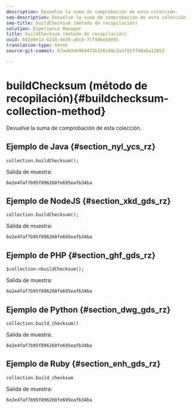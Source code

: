 ```yaml
---
description: Devuelve la suma de comprobación de esta colección.
seo-description: Devuelve la suma de comprobación de esta colección.
seo-title: buildChecksum (método de recopilación)
solution: Experience Manager
title: buildChecksum (método de recopilación)
uuid: 692e8e13-6218-4e38-abc8-7cf49bebde9c
translation-type: tm+mt
source-git-commit: 67aeb3de964473b326c88c3a3f81ff48a6a12652

---
```



# buildChecksum (método de recopilación){#buildchecksum-collection-method}

Devuelve la suma de comprobación de esta colección.

## Ejemplo de Java {#section_nyl_ycs_rz}

```
collection.buildChecksum(); 
```

Salida de muestra:

```
6e2e4faf7b95f896260fe695eafb34ba 
```

## Ejemplo de NodeJS {#section_xkd_gds_rz}

```
collection.buildChecksum(); 
```

Salida de muestra:

```
6e2e4faf7b95f896260fe695eafb34ba 
```

## Ejemplo de PHP {#section_ghf_gds_rz}

```
$collection->buildChecksum(); 
```

Salida de muestra:

```
6e2e4faf7b95f896260fe695eafb34ba 
```

## Ejemplo de Python {#section_dwg_gds_rz}

```
collection.build_checksum() 
```

Salida de muestra:

```
6e2e4faf7b95f896260fe695eafb34ba 
```

## Ejemplo de Ruby {#section_enh_gds_rz}

```
collection.build_checksum
```

Salida de muestra:

```
6e2e4faf7b95f896260fe695eafb34ba 
```


